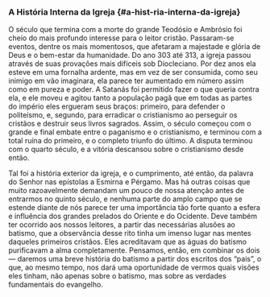 ### A História Interna da Igreja {#a-hist-ria-interna-da-igreja}

O século que termina com a morte do grande Teodósio e Ambrósio foi cheio do mais profundo interesse para o leitor cristão. Passaram-se eventos, dentre os mais momentosos, que afetaram a majestade e glória de Deus e o bem-estar da humanidade. Do ano 303 até 313, a igreja passou através de suas provações mais difíceis sob Diocleciano. Por dez anos ela esteve em uma fornalha ardente, mas em vez de ser consumida, como seu inimigo em vão imaginara, ela parece ter aumentado em número assim como em pureza e poder. A Satanás foi permitido fazer o que queria contra ela, e ele moveu e agitou tanto a população pagã que em todas as partes do império eles ergueram seus braços: primeiro, para defender o politeísmo, e, segundo, para erradicar o cristianismo ao perseguir os cristãos e destruir seus livros sagrados. Assim, o século começou com o grande e final embate entre o paganismo e o cristianismo, e terminou com a total ruína do primeiro, e o completo triunfo do último. A disputa terminou com o quarto século, e a vitória descansou sobre o cristianismo desde então.

Tal foi a história exterior da igreja, e o cumprimento, até então, da palavra do Senhor nas epístolas a Esmirna e Pérgamo. Mas há outras coisas que muito razoavelmente demandam um pouco de nossa atenção antes de entrarmos no quinto século, e nenhuma parte do amplo campo que se estende diante de nós parece ter uma importância tão forte quanto a esfera e influência dos grandes prelados do Oriente e do Ocidente. Deve também ter ocorrido aos nossos leitores, a partir das necessárias alusões ao batismo, que a observância desse rito tinha um imenso lugar nas mentes daqueles primeiros cristãos. Eles acreditavam que as águas do batismo purificavam a alma completamente. Pensamos, então, em combinar os dois — daremos uma breve história do batismo a partir dos escritos dos “pais”, o que, ao mesmo tempo, nos dará uma oportunidade de vermos quais visões eles tinham, não apenas sobre o batismo, mas sobre as verdades fundamentais do evangelho.